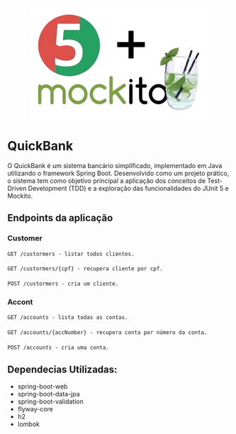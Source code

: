 <div align="center">
  <a><img src="logo.png" width="400" alt="junit5-and-mockito" /></a>
</div>

# QuickBank
O QuickBank é um sistema bancário simplificado, implementado em Java utilizando o framework Spring Boot. Desenvolvido como um projeto prático, o sistema tem como objetivo principal a aplicação dos conceitos de Test-Driven Development (TDD) e a exploração das funcionalidades do JUnit 5 e Mockito.

## Endpoints da aplicação

### Customer
```markdown
GET /custormers - listar todos clientes.

GET /custormers/{cpf} - recupera cliente por cpf.

POST /custormers - cria um cliente.
```

### Accont
```markdown
GET /accounts - lista todas as contas.

GET /accounts/{accNumber} - recupera conta por número da conta.

POST /accounts - cria uma conta.
```

## Dependecias Utilizadas:
- spring-boot-web
- spring-boot-data-jpa
- spring-boot-validation
- flyway-core
- h2
- lombok